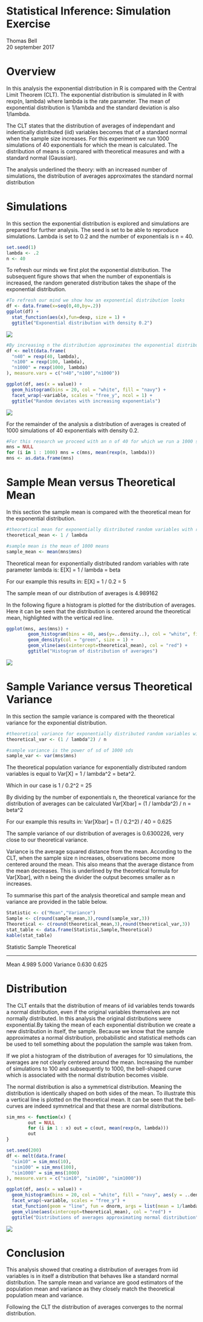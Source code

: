 # Statistical Inference: Simulation Exercise
Thomas Bell  
20 september 2017  



# Overview
In this analysis the exponential distribution in R is compared with the Central Limit Theorem (CLT). The exponential distribution is simulated in R with rexp(n, lambda) where lambda is the rate parameter. The mean of exponential distribution is 1/lambda and the standard deviation is also 1/lambda.

The CLT states that the distribution of averages of independant and indentically distributed (iid) variables becomes that of a standard normal when the sample size increases. For this experiment we run 1000 simulations of 40 exponentials for which the mean is calculated. The distribution of means is compared with theoretical measures and with a standard normal (Gaussian).

The analysis underlined the theory: with an increased number of simulations, the distribution of averages approximates the standard normal distribution 

# Simulations
In this section the exponential distribution is explored and simulations are prepared for further analysis. The seed is set to be able to reproduce simulations. Lambda is set to 0.2 and the number of exponentials is n = 40.


```r
set.seed(1)
lambda <- .2
n <- 40
```

To refresh our minds we first plot the exponential distribution. The subsequent figure shows that when the number of exponentials is increased, the random generated distribution takes the shape of the exponential distribution.


```r
#To refresh our mind we show how an exponential distribution looks
df <- data.frame(x=seq(0,40,by=.2))
ggplot(df) + 
  stat_function(aes(x),fun=dexp, size = 1) + 
  ggtitle("Exponential distribution with density 0.2")
```

![](StatisticalInference_files/figure-html/exponential-1.png)<!-- -->

```r
#By increasing n the distribution approximates the exponential distribution
df <- melt(data.frame(
  "n40" = rexp(40, lambda),
  "n100" = rexp(100, lambda),
  "n1000" = rexp(1000, lambda)
), measure.vars = c("n40","n100","n1000"))

ggplot(df, aes(x = value)) + 
  geom_histogram(bins = 20, col = "white", fill = "navy") + 
  facet_wrap(~variable, scales = "free_y", ncol = 1) +
  ggtitle("Random deviates with increasing exponentials")
```

![](StatisticalInference_files/figure-html/exponential-2.png)<!-- -->

For the remainder of the analysis a distribution of averages is created of 1000 simulations of 40 exponentials with density 0.2.


```r
#For this research we proceed with an n of 40 for which we run a 1000 simulations for which we will investigate the distribution of the means
mns = NULL
for (i in 1 : 1000) mns = c(mns, mean(rexp(n, lambda)))
mns <- as.data.frame(mns)
```

# Sample Mean versus Theoretical Mean
In this section the sample mean is compared with the theoretical mean for the exponential distribution.


```r
#theoretical mean for exponentially distributed random variables with rate parameter lambda is E[X] = 1 / lambda = beta
theoretical_mean <- 1 / lambda

#sample mean is the mean of 1000 means
sample_mean <- mean(mns$mns)
```

Theoretical mean for exponentially distributed random variables with rate parameter lambda is: E[X] = 1 / lambda = beta

For our example this results in: E[X] = 1 / 0.2 = 5

The sample mean of our distribution of averages is 4.989162

In the following figure a histogram is plotted for the distribution of averages. Here it can be seen that the distribution is centered around the theoretical mean, highlighted with the vertical red line.


```r
ggplot(mns, aes(mns)) + 
        geom_histogram(bins = 40, aes(y=..density..), col = "white", fill = "navy") + 
        geom_density(col = "green", size = 1) + 
        geom_vline(aes(xintercept=theoretical_mean), col = "red") +
        ggtitle("Histogram of distribution of averages")
```

![](StatisticalInference_files/figure-html/mean-plot-1.png)<!-- -->

# Sample Variance versus Theoretical Variance
In this section the sample variance is compared with the theoretical variance for the exponential distribution.


```r
#theoretical variance for exponentially distributed random variables with rate parameter lambda is Var[X] = (1 / lambda^2) / n = beta^2
theoretical_var <- (1 / lambda^2) / n

#sample variance is the power of sd of 1000 sds
sample_var <- var(mns$mns)
```

The theoretical population variance for exponentially distributed random variables is equal to Var[X] = 1 / lambda^2 = beta^2.

Which in our case is 1 / 0.2^2 = 25 

By dividing by the number of exponentials n, the theoretical variance for the distribution of averages can be calculated Var[Xbar] = (1 / lambda^2) / n = beta^2

For our example this results in: Var[Xbar]  = (1 / 0.2^2) / 40 = 0.625

The sample variance of our distribution of averages is 0.6300226, very close to our theoretical variance.

Variance is the average squared distance from the mean. According to the CLT, when the sample size n increases, observations become more centered around the mean. This also means that the average distance from the mean decreases. This is underlined by the theoretical formula for Var[Xbar], with n being the divider the output becomes smaller as n increases.

To summarise this part of the analysis theoretical and sample mean and variance are provided in the table below.


```r
Statistic <- c("Mean","Variance")
Sample <- c(round(sample_mean,3),round(sample_var,3))
Theoretical <- c(round(theoretical_mean,3),round(theoretical_var,3))
stat_table <- data.frame(Statistic,Sample,Theoretical)
kable(stat_table)
```



Statistic    Sample   Theoretical
----------  -------  ------------
Mean          4.989         5.000
Variance      0.630         0.625

# Distribution
The CLT entails that the distribution of means of iid variables tends towards a normal distribution, even if the original variables themselves are not normally distributed. In this analysis the original distributions were exponential.By taking the mean of each exponential distribution we create a new distribution in itself, the sample. Because we know that the sample approximates a normal distribution, probabilistic and statistical methods can be used to tell something about the population the sample was taken from.

If we plot a histogram of the distribution of averages for 10 simulations, the averages are not clearly centered around the mean. Increasing the number of simulations to 100 and subsequently to 1000, the bell-shaped curve which is associated with the normal distribution becomes visible.

The normal distribution is also a symmetrical distribution. Meaning the distribution is identically shaped on both sides of the mean. To illustrate this a vertical line is plotted on the theoretical mean. It can be seen that the bell-curves are indeed symmetrical and that these are normal distributions.


```r
sim_mns <- function(x) {
        out = NULL
        for (i in 1 : x) out = c(out, mean(rexp(n, lambda)))
        out
}

set.seed(200)
df <- melt(data.frame(
  "sim10" = sim_mns(10),
  "sim100" = sim_mns(100),
  "sim1000" = sim_mns(1000)
), measure.vars = c("sim10", "sim100", "sim1000"))

ggplot(df, aes(x = value)) + 
  geom_histogram(bins = 20, col = "white", fill = "navy", aes(y = ..density..)) + 
  facet_wrap(~variable, scales = "free_y") +
  stat_function(geom = "line", fun = dnorm, args = list(mean = 1/lambda, sd = (1/lambda)/sqrt(n)), col = "green", size = 1) +
  geom_vline(aes(xintercept=theoretical_mean), col = "red") +
  ggtitle("Distributions of averages approximating normal distribution")
```

![](StatisticalInference_files/figure-html/sim-normal-1.png)<!-- -->

# Conclusion
This analysis showed that creating a distribution of averages from iid variables is in itself a distribution that behaves like a standard normal distribution. The sample mean and variance are good estimators of the population mean and variance as they closely match the theoretical population mean and variance.

Following the CLT the distribution of averages converges to the normal distribution.
